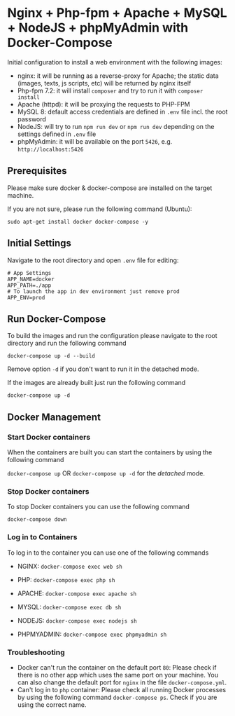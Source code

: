 Nginx + Php-fpm + Apache + MySQL + NodeJS + phpMyAdmin with Docker-Compose 
==========================================================================

Initial configuration to install a web environment with the following images:

- nginx: it will be running as a reverse-proxy for Apache; the static data (images, texts, js scripts, etc) will be 
returned by nginx itself
- Php-fpm 7.2: it will install `composer` and try to run it with `composer install`
- Apache (httpd): it will be proxying the requests to PHP-FPM
- MySQL 8: default access credentials are defined in `.env` file incl. the root password
- NodeJS: will try to run `npm run dev` or `npm run dev` depending on the settings defined in `.env` file
- phpMyAdmin: it will be available on the port `5426`, e.g. `http://localhost:5426`

## Prerequisites

Please make sure docker & docker-compose are installed on the target machine. 

If you are not sure, please run the following command (Ubuntu):
 
```
sudo apt-get install docker docker-compose -y
```

## Initial Settings

Navigate to the root directory and open `.env` file for editing:
 
```
# App Settings
APP_NAME=docker
APP_PATH=./app
# To launch the app in dev environment just remove prod
APP_ENV=prod
```

## Run Docker-Compose

To build the images and run the configuration please navigate to the root directory and run the following command 

```
docker-compose up -d --build
```

Remove option `-d` if you don't want to run it in the detached mode.

If the images are already built just run the following command

```
docker-compose up -d
```

Docker Management
-----------------

### Start Docker containers

When the containers are built you can start the containers by using the following command

`docker-compose up`  OR `docker-compose up -d` for the _detached_ mode.

### Stop Docker containers

To stop Docker containers you can use the following command

`docker-compose down`

### Log in to Containers

To log in to the container you can use one of the following commands

 - NGINX: `docker-compose exec web sh`
 
 - PHP: `docker-compose exec php sh`
 
 - APACHE: `docker-compose exec apache sh`
 
 - MYSQL: `docker-compose exec db sh`
 
 - NODEJS: `docker-compose exec nodejs sh`
 
 - PHPMYADMIN: `docker-compose exec phpmyadmin sh`

### Troubleshooting

- Docker can't run the container on the default port `80`: Please check if there is no other app which uses the same 
port on your machine. You can also change the default port for `nginx` in the file `docker-compose.yml`.
- Can't log in to `php` container: Please check all running Docker processes by using the following command 
`docker-compose ps`. Check if you are using the correct name.